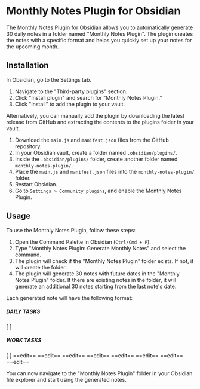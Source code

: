 # Monthly Notes Plugin for Obsidian

The Monthly Notes Plugin for Obsidian allows you to automatically generate 30 daily notes in a folder named "Monthly Notes Plugin". The plugin creates the notes with a specific format and helps you quickly set up your notes for the upcoming month.

## Installation

In Obsidian, go to the Settings tab.
1. Navigate to the "Third-party plugins" section.
2. Click "Install plugin" and search for "Monthly Notes Plugin."
3. Click "Install" to add the plugin to your vault.

Alternatively, you can manually add the plugin by downloading the latest release from GitHub and extracting the contents to the plugins folder in your vault.

1. Download the `main.js` and `manifest.json` files from the GitHub repository.
2. In your Obsidian vault, create a folder named `.obsidian/plugins/`.
3. Inside the `.obsidian/plugins/` folder, create another folder named `monthly-notes-plugin/`.
4. Place the `main.js` and `manifest.json` files into the `monthly-notes-plugin/` folder.
5. Restart Obsidian.
6. Go to `Settings > Community plugins`, and enable the Monthly Notes Plugin.

## Usage

To use the Monthly Notes Plugin, follow these steps:

1. Open the Command Palette in Obsidian (`Ctrl/Cmd + P`).
2. Type "Monthly Notes Plugin: Generate Monthly Notes" and select the command.
3. The plugin will check if the "Monthly Notes Plugin" folder exists. If not, it will create the folder.
4. The plugin will generate 30 notes with future dates in the "Monthly Notes Plugin" folder. If there are existing notes in the folder, it will generate an additional 30 notes starting from the last note's date.

Each generated note will have the following format:

##### DAILY TASKS
[ ]
##### WORK TASKS
[ ]
==edit==
==edit==
==edit==
==edit==
==edit==
==edit==
==edit==
==edit==


You can now navigate to the "Monthly Notes Plugin" folder in your Obsidian file explorer and start using the generated notes.
